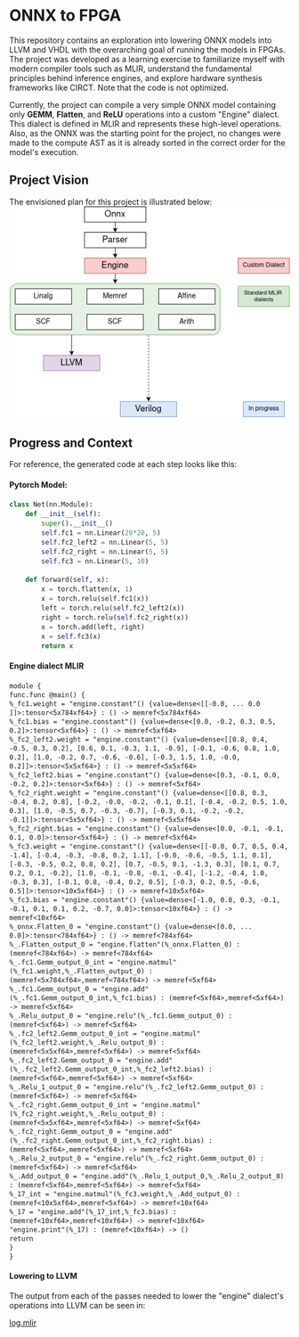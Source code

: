 # ONNX to FPGA

This repository contains an exploration into lowering ONNX models into LLVM and VHDL with the overarching goal of running the models in FPGAs. The project was developed as a learning exercise to familiarize myself with modern compiler tools such as MLIR, understand the fundamental principles behind inference engines, and explore hardware synthesis frameworks like CIRCT. Note that the code is not optimized.

Currently, the project can compile a very simple ONNX model containing only **GEMM**, **Flatten**, and **ReLU** operations into a custom "Engine" dialect. This dialect is defined in MLIR and represents these high-level operations. Also, as the ONNX was the starting point for the project, no changes were made to the compute AST as it is already sorted in the correct order for the model's execution.

## Project Vision

The envisioned plan for this project is illustrated below:  
![Project Overview](project-Page-1.drawio(1).png)

## Progress and Context

For reference, the generated code at each step looks like this:

#### Pytorch Model:

``` python
class Net(nn.Module):
    def __init__(self):
        super().__init__()
        self.fc1 = nn.Linear(28*28, 5)
        self.fc2_left2 = nn.Linear(5, 5)
        self.fc2_right = nn.Linear(5, 5)
        self.fc3 = nn.Linear(5, 10)

    def forward(self, x):
        x = torch.flatten(x, 1)
        x = torch.relu(self.fc1(x))
        left = torch.relu(self.fc2_left2(x))
        right = torch.relu(self.fc2_right(x))
        x = torch.add(left, right)
        x = self.fc3(x)
        return x
```

#### Engine dialect MLIR

``` mlir
module {
func.func @main() {
%_fc1.weight = "engine.constant"() {value=dense<[[-0.0, ... 0.0 ]]>:tensor<5x784xf64>} : () -> memref<5x784xf64>
%_fc1.bias = "engine.constant"() {value=dense<[0.0, -0.2, 0.3, 0.5, 0.2]>:tensor<5xf64>} : () -> memref<5xf64>
%_fc2_left2.weight = "engine.constant"() {value=dense<[[0.8, 0.4, -0.5, 0.3, 0.2], [0.6, 0.1, -0.3, 1.1, -0.9], [-0.1, -0.6, 0.8, 1.0, 0.2], [1.0, -0.2, 0.7, -0.6, -0.6], [-0.3, 1.5, 1.0, -0.0, 0.2]]>:tensor<5x5xf64>} : () -> memref<5x5xf64>
%_fc2_left2.bias = "engine.constant"() {value=dense<[0.3, -0.1, 0.0, -0.2, 0.2]>:tensor<5xf64>} : () -> memref<5xf64>
%_fc2_right.weight = "engine.constant"() {value=dense<[[0.8, 0.3, -0.4, 0.2, 0.8], [-0.2, -0.0, -0.2, -0.1, 0.1], [-0.4, -0.2, 0.5, 1.0, 0.3], [1.0, -0.5, 0.7, -0.3, -0.7], [-0.3, 0.1, -0.2, -0.2, -0.1]]>:tensor<5x5xf64>} : () -> memref<5x5xf64>
%_fc2_right.bias = "engine.constant"() {value=dense<[0.0, -0.1, -0.1, 0.1, 0.0]>:tensor<5xf64>} : () -> memref<5xf64>
%_fc3.weight = "engine.constant"() {value=dense<[[-0.0, 0.7, 0.5, 0.4, -1.4], [-0.4, -0.3, -0.8, 0.2, 1.1], [-0.0, -0.6, -0.5, 1.1, 0.1], [-0.3, -0.5, 0.2, 0.8, 0.2], [0.7, -0.5, 0.1, -1.3, 0.3], [0.1, 0.7, 0.2, 0.1, -0.2], [1.0, -0.1, -0.8, -0.1, -0.4], [-1.2, -0.4, 1.0, -0.3, 0.3], [-0.1, 0.8, -0.4, 0.2, 0.5], [-0.3, 0.2, 0.5, -0.6, 0.5]]>:tensor<10x5xf64>} : () -> memref<10x5xf64>
%_fc3.bias = "engine.constant"() {value=dense<[-1.0, 0.8, 0.3, -0.1, -0.1, 0.1, 0.1, 0.2, -0.7, 0.0]>:tensor<10xf64>} : () -> memref<10xf64>
%_onnx.Flatten_0 = "engine.constant"() {value=dense<[0.0, ... 0.0]>:tensor<784xf64>} : () -> memref<784xf64>
%_.Flatten_output_0 = "engine.flatten"(%_onnx.Flatten_0) : (memref<784xf64>) -> memref<784xf64> 
%_.fc1.Gemm_output_0_int = "engine.matmul"(%_fc1.weight,%_.Flatten_output_0) : (memref<5x784xf64>,memref<784xf64>) -> memref<5xf64>
%_.fc1.Gemm_output_0 = "engine.add"(%_.fc1.Gemm_output_0_int,%_fc1.bias) : (memref<5xf64>,memref<5xf64>) -> memref<5xf64>
%_.Relu_output_0 = "engine.relu"(%_.fc1.Gemm_output_0) : (memref<5xf64>) -> memref<5xf64> 
%_.fc2_left2.Gemm_output_0_int = "engine.matmul"(%_fc2_left2.weight,%_.Relu_output_0) : (memref<5x5xf64>,memref<5xf64>) -> memref<5xf64>
%_.fc2_left2.Gemm_output_0 = "engine.add"(%_.fc2_left2.Gemm_output_0_int,%_fc2_left2.bias) : (memref<5xf64>,memref<5xf64>) -> memref<5xf64>
%_.Relu_1_output_0 = "engine.relu"(%_.fc2_left2.Gemm_output_0) : (memref<5xf64>) -> memref<5xf64> 
%_.fc2_right.Gemm_output_0_int = "engine.matmul"(%_fc2_right.weight,%_.Relu_output_0) : (memref<5x5xf64>,memref<5xf64>) -> memref<5xf64>
%_.fc2_right.Gemm_output_0 = "engine.add"(%_.fc2_right.Gemm_output_0_int,%_fc2_right.bias) : (memref<5xf64>,memref<5xf64>) -> memref<5xf64>
%_.Relu_2_output_0 = "engine.relu"(%_.fc2_right.Gemm_output_0) : (memref<5xf64>) -> memref<5xf64> 
%_.Add_output_0 = "engine.add"(%_.Relu_1_output_0,%_.Relu_2_output_0) : (memref<5xf64>,memref<5xf64>) -> memref<5xf64> 
%_17_int = "engine.matmul"(%_fc3.weight,%_.Add_output_0) : (memref<10x5xf64>,memref<5xf64>) -> memref<10xf64>
%_17 = "engine.add"(%_17_int,%_fc3.bias) : (memref<10xf64>,memref<10xf64>) -> memref<10xf64>
"engine.print"(%_17) : (memref<10xf64>) -> ()
return
}
}
```

#### Lowering to LLVM

The output from each of the passes needed to lower the "engine" dialect's operations into LLVM can be seen in:

[log.mlir](./engineDialect/log.mlir)
